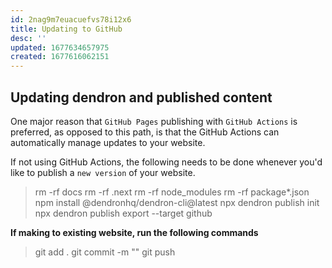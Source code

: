 ```yaml
---
id: 2nag9m7euacuefvs78i12x6
title: Updating to GitHub
desc: ''
updated: 1677634657975
created: 1677616062151
---
```


## Updating dendron and published content

One major reason that `GitHub Pages` publishing with `GitHub Actions` is preferred, as opposed to this path, is that the GitHub Actions can automatically manage updates to your website.

If not using GitHub Actions, the following needs to be done whenever you'd like to publish a `new version` of your website.

> rm -rf docs
> rm -rf .next
> rm -rf node_modules
> rm -rf package*.json
> npm install @dendronhq/dendron-cli@latest
> npx dendron publish init
> npx dendron publish export --target github

**If making to existing website, run the following commands**
> git add .
> git commit -m "<your msg here>"
> git push